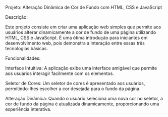 Projeto: Alteração Dinâmica de Cor de Fundo com HTML, CSS e JavaScript

Descrição:

Este projeto consiste em criar uma aplicação web simples que permite aos usuários alterar dinamicamente a cor de fundo de uma página utilizando HTML, CSS e JavaScript. É uma ótima introdução para iniciantes em desenvolvimento web, pois demonstra a interação entre essas três tecnologias básicas.

Funcionalidades:

Interface Intuitiva: A aplicação exibe uma interface amigável que permite aos usuários interagir facilmente com os elementos.

Seletor de Cores: Um seletor de cores é apresentado aos usuários, permitindo-lhes escolher a cor desejada para o fundo da página.

Alteração Dinâmica: Quando o usuário seleciona uma nova cor no seletor, a cor de fundo da página é atualizada dinamicamente, proporcionando uma experiência interativa.
